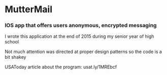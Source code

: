 # MutterMail
### IOS app that offers users anonymous, encrypted messaging

I wrote this application at the end of 2015 during my senior year of high school

Not much attention was directed at proper design patterns so the code is a bit shakey

USAToday article about the program: usat.ly/1MREbcf
